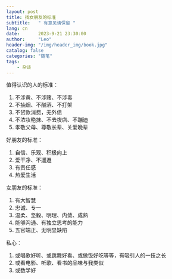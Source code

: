 ```yaml
---
layout: post
title: 找女朋友的标准
subtitle:   " 有意见请保留 "
lang: cn
date:       2023-9-21 23:30:00
author:     "Leo"
header-img: "/img/header_img/book.jpg"
catalog: false
categories: "随笔"
tags: 
    - 杂谈
---
```


值得认识的人的标准：

1. 不涉黄、不涉赌、不涉毒
2. 不抽烟、不酗酒、不打架
3. 不贷款消费，无外债
4. 不浓妆艳抹、不去夜店、不蹦迪
5. 孝敬父母、尊敬长辈、关爱晚辈

好朋友的标准：

1. 自信、乐观、积极向上
3. 爱干净、不邋遢
4. 有责任感
5. 热爱生活

女朋友的标准：

1. 有大智慧
2. 忠诚、专一
3. 温柔、坚毅、明理、内敛、成熟
4. 能够沟通、有独立思考的能力
5. 五官端正、无明显缺陷

私心：

1. 或唱歌好听、或跳舞好看、或做饭好吃等等，有吸引人的一技之长
2. 或看电影、听歌、看书的品味与我类似
3. 或数学好